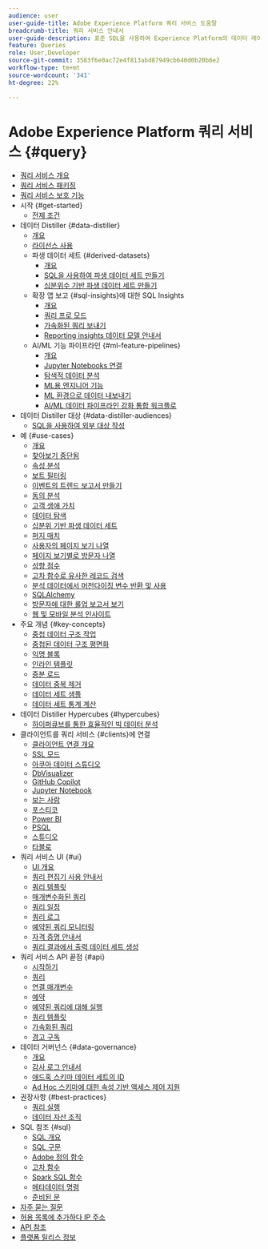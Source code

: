 ```yaml
---
audience: user
user-guide-title: Adobe Experience Platform 쿼리 서비스 도움말
breadcrumb-title: 쿼리 서비스 안내서
user-guide-description: 표준 SQL을 사용하여 Experience Platform의 데이터 레이크 내에서 데이터를 쿼리합니다.
feature: Queries
role: User,Developer
source-git-commit: 3583f6e0ac72e4f813abd87949cb640d0b20b6e2
workflow-type: tm+mt
source-wordcount: '341'
ht-degree: 22%

---
```



# Adobe Experience Platform 쿼리 서비스 {#query}

- [쿼리 서비스 개요](home.md)
- [쿼리 서비스 패키징](packaging.md)
- [쿼리 서비스 보호 기능](guardrails.md)
- 시작 {#get-started}
   - [전제 조건](get-started/prerequisites.md)
- 데이터 Distiller {#data-distiller}
   - [개요](data-distiller/overview.md)
   - [라이선스 사용](data-distiller/license-usage.md)
   - 파생 데이터 세트 {#derived-datasets}
      - [개요](data-distiller/derived-datasets/overview.md)
      - [SQL을 사용하여 파생 데이터 세트 만들기](data-distiller/derived-datasets/create-derived-datasets-with-sql.md)
      - [십분위수 기반 파생 데이터 세트 만들기](data-distiller/derived-datasets/decile-based-derived-attributes.md)
   - 확장 앱 보고 {#sql-insights}에 대한 SQL Insights
      - [개요](data-distiller/sql-insights/overview.md)
      - [쿼리 프로 모드](data-distiller/sql-insights/query-pro-mode.md)
      - [가속화된 쿼리 보내기](data-distiller/sql-insights/send-accelerated-queries.md)
      - [Reporting insights 데이터 모델 안내서](data-distiller/sql-insights/reporting-insights-data-model.md)
   - AI/ML 기능 파이프라인 {#ml-feature-pipelines}
      - [개요](data-distiller/ml-feature-pipelines/overview.md)
      - [Jupyter Notebooks 연결](data-distiller/ml-feature-pipelines/establish-connection.md)
      - [탐색적 데이터 분석](data-distiller/ml-feature-pipelines/exploratory-analysis.md)
      - [ML용 엔지니어 기능](data-distiller/ml-feature-pipelines/feature-engineering.md)
      - [ML 환경으로 데이터 내보내기](data-distiller/ml-feature-pipelines/export-data.md)
      - [AI/ML 데이터 파이프라인 강화 통합 워크플로](data-distiller/ml-feature-pipelines/end-to-end-notebook-workflow.md)
- 데이터 Distiller 대상 {#data-distiller-audiences}
   - [SQL을 사용하여 외부 대상 작성](data-distiller-audiences/overview.md)
- 예 {#use-cases}
   - [개요](use-cases/overview.md)
   - [찾아보기 중단됨](use-cases/abandoned-browse.md)
   - [속성 분석](use-cases/attribution-analysis.md)
   - [보트 필터링](use-cases/bot-filtering.md)
   - [이벤트의 트렌드 보고서 만들기](use-cases/trended-report-of-events.md)
   - [동의 분석](use-cases/consent-analysis.md)
   - [고객 생애 가치](use-cases/customer-lifetime-value.md)
   - [데이터 탐색](./use-cases/data-exploration.md)
   - [십분위 기반 파생 데이터 세트](use-cases/deciles-use-case.md)
   - [퍼지 매치](use-cases/fuzzy-match.md)
   - [사용자의 페이지 보기 나열](use-cases/list-visitor-sessions.md)
   - [페이지 보기별로 방문자 나열](use-cases/visitors-by-number-of-page-views.md)
   - [성향 점수](use-cases/propensity-score.md)
   - [고차 함수로 유사한 레코드 검색](use-cases/retrieve-similar-records.md)
   - [분석 데이터에서 머천다이징 변수 반환 및 사용](use-cases/merchandising-variables.md)
   - [SQLAlchemy](use-cases/sqlalchemy.md)
   - [방문자에 대한 롤업 보고서 보기](use-cases/roll-up-report-of-a-visitor.md)
   - [웹 및 모바일 분석 인사이트](use-cases/analytics-insights.md)
- 주요 개념 {#key-concepts}
   - [중첩 데이터 구조 작업](key-concepts/nested-data-structures.md)
   - [중첩된 데이터 구조 평면화](key-concepts/flatten-nested-data.md)
   - [익명 블록](key-concepts/anonymous-block.md)
   - [인라인 템플릿](key-concepts/inline-templates.md)
   - [증분 로드](key-concepts/incremental-load.md)
   - [데이터 중복 제거](key-concepts/deduplication.md)
   - [데이터 세트 샘플](key-concepts/dataset-samples.md)
   - [데이터 세트 통계 계산](key-concepts/dataset-statistics.md)
- 데이터 Distiller Hypercubes {#hypercubes}
   - [하이퍼큐브를 통한 효율적인 빅 데이터 분석](hypercubes/overview.md)
- 클라이언트를 쿼리 서비스 {#clients}에 연결
   - [클라이언트 연결 개요](clients/overview.md)
   - [SSL 모드](./clients/ssl-modes.md)
   - [아쿠아 데이터 스튜디오](clients/aqua-data-studio.md)
   - [DbVisualizer](./clients/dbvisulaizer.md)
   - [GitHub Copilot](./clients/github-copilot.md)
   - [Jupyter Notebook](clients//jupyter-notebook.md)
   - [보는 사람](clients/looker.md)
   - [포스티코](clients/postico.md)
   - [Power BI](clients/power-bi.md)
   - [PSQL](clients/psql.md)
   - [스튜디오](clients/rstudio.md)
   - [타블로](clients/tableau.md)
- 쿼리 서비스 UI {#ui}
   - [UI 개요](ui/overview.md)
   - [쿼리 편집기 사용 안내서](ui/user-guide.md)
   - [쿼리 템플릿](ui/query-templates.md)
   - [매개변수화된 쿼리](ui/parameterized-queries.md)
   - [쿼리 일정](ui/query-schedules.md)
   - [쿼리 로그](ui/query-logs.md)
   - [예약된 쿼리 모니터링](ui/monitor-queries.md)
   - [자격 증명 안내서](ui/credentials.md)
   - [쿼리 결과에서 출력 데이터 세트 생성](ui/create-datasets.md)
- 쿼리 서비스 API 끝점 {#api}
   - [시작하기](api/getting-started.md)
   - [쿼리](api/queries.md)
   - [연결 매개변수](api/connection-parameters.md)
   - [예약](api/scheduled-queries.md)
   - [예약된 쿼리에 대해 실행](api/runs-scheduled-queries.md)
   - [쿼리 템플릿](api/query-templates.md)
   - [가속화된 쿼리](api/accelerated-queries.md)
   - [경고 구독](api/alert-subscriptions.md)
- 데이터 거버넌스 {#data-governance}
   - [개요](data-governance/overview.md)
   - [감사 로그 안내서](data-governance/audit-log-guide.md)
   - [애드혹 스키마 데이터 세트의 ID](data-governance/ad-hoc-schema-identities.md)
   - [Ad Hoc 스키마에 대한 속성 기반 액세스 제어 지원](./data-governance/ad-hoc-schema-labels.md)
- 권장사항 {#best-practices}
   - [쿼리 실행](best-practices/writing-queries.md)
   - [데이터 자산 조직](./best-practices/organize-data-assets.md)
- SQL 참조 {#sql}
   - [SQL 개요](sql/overview.md)
   - [SQL 구문](sql/syntax.md)
   - [Adobe 정의 함수](sql/adobe-defined-functions.md)
   - [고차 함수](sql/higher-order-functions.md)
   - [Spark SQL 함수](sql/spark-sql-functions.md)
   - [메타데이터 명령](sql/metadata.md)
   - [준비된 문](sql/prepared-statements.md)
- [자주 묻는 질문](troubleshooting-guide.md)
- [허용 목록에 추가하다 IP 주소](ip-address-allowlist.md)
- [API 참조](https://www.adobe.io/experience-platform-apis/references/query-service/)
- [플랫폼 릴리스 정보](https://experienceleague.adobe.com/ko/docs/experience-platform/release-notes/latest)
